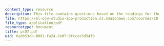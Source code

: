 ```yaml
---
content_type: resource
description: This file contains questions based on the readings for the course.
file: https://ol-ocw-studio-app-production.s3.amazonaws.com/courses/18-786-topics-in-algebraic-number-theory-spring-2006/6adb53cb8091fa242e070fccee3d54f9_ps07.pdf
file_type: application/pdf
resourcetype: Document
title: ps07.pdf
uid: 6adb53cb-8091-fa24-2e07-0fccee3d54f9
---
```

